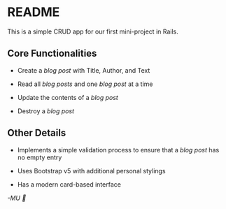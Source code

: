 # README

This is a simple CRUD app for our first mini-project in Rails.

## Core Functionalities

- Create a *blog post* with Title, Author, and Text

- Read all *blog posts* and one *blog post* at a time

- Update the contents of a *blog post*

- Destroy a *blog post*

## Other Details

- Implements a simple validation process to ensure that a *blog post* has no empty entry

- Uses Bootstrap v5 with additional personal stylings

- Has a modern card-based interface

*-MU 🚀*